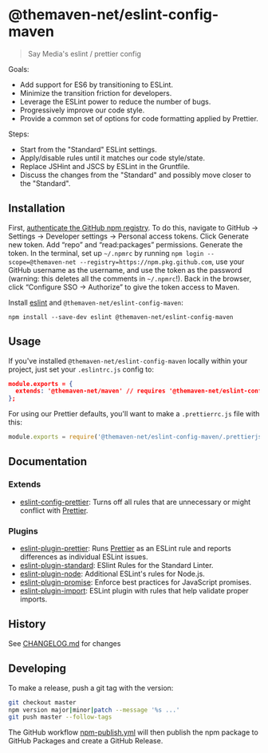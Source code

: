 # @themaven-net/eslint-config-maven

> Say Media's eslint / prettier config

Goals:

  * Add support for ES6 by transitioning to ESLint.
  * Minimize the transition friction for developers.
  * Leverage the ESLint power to reduce the number of bugs.
  * Progressively improve our code style.
  * Provide a common set of options for code formatting applied by Prettier.

Steps:

  * Start from the "Standard" ESLint settings.
  * Apply/disable rules until it matches our code style/state.
  * Replace JSHint and JSCS by ESLint in the Gruntfile.
  * Discuss the changes from the "Standard" and possibly move closer to the "Standard".

## Installation

First, [authenticate the GitHub npm registry](https://docs.github.com/en/packages/working-with-a-github-packages-registry/working-with-the-npm-registry).
To do this, navigate to GitHub → Settings → Developer settings → Personal access tokens.
Click Generate new token. Add “repo” and “read:packages” permissions.
Generate the token.
In the terminal, set up `~/.npmrc` by running
`npm login --scope=@themaven-net --registry=https://npm.pkg.github.com`,
use your GitHub username as the username, and use the token as the password
(warning: this deletes all the comments in `~/.npmrc`!).
Back in the browser, click “Configure SSO → Authorize” to give the token access to Maven.

Install [eslint](https://eslint.org/) and `@themaven-net/eslint-config-maven`:

```
npm install --save-dev eslint @themaven-net/eslint-config-maven
```

## Usage

If you've installed `@themaven-net/eslint-config-maven` locally within your project, just set your `.eslintrc.js` config to:

```json
module.exports = {
  extends: '@themaven-net/maven' // requires '@themaven-net/eslint-config-maven'
};
```

For using our Prettier defaults, you'll want to make a `.prettierrc.js` file with this:

```js
module.exports = require('@themaven-net/eslint-config-maven/.prettierjs');
```

## Documentation

### Extends

* [eslint-config-prettier](https://github.com/prettier/eslint-config-prettier): Turns off all rules that are unnecessary or might conflict with [Prettier](https://prettier.io/).

### Plugins

* [eslint-plugin-prettier](https://www.npmjs.com/package/eslint-plugin-prettier): Runs [Prettier](https://prettier.io/) as an ESLint rule and reports differences as individual ESLint issues.
* [eslint-plugin-standard](https://www.npmjs.com/package/eslint-plugin-standard): ESlint Rules for the Standard Linter.
* [eslint-plugin-node](https://www.npmjs.com/package/eslint-plugin-node): Additional ESLint's rules for Node.js.
* [eslint-plugin-promise](https://www.npmjs.com/package/eslint-plugin-promise): Enforce best practices for JavaScript promises.
* [eslint-plugin-import](https://www.npmjs.com/package/eslint-plugin-import): ESLint plugin with rules that help validate proper imports.

## History

See [CHANGELOG.md](./CHANGELOG.md) for changes
## Developing

To make a release, push a git tag with the version:

```sh
git checkout master
npm version major|minor|patch --message '%s ...'
git push master --follow-tags
```

The GitHub workflow
[npm-publish.yml](./.github/workflows/npm-publish.yml)
will then publish the npm package to GitHub Packages
and create a GitHub Release.
